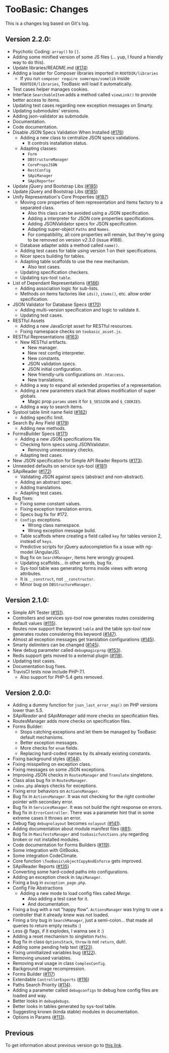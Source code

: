 # TooBasic: Changes
This is a changes log based on Git's log.

## Version 2.2.0:

* Psychotic Coding: `array()` to `[]`.
* Adding some minified version of some JS files (... yup, I found a friendly way to do this).
* Update libraries/README.md ([#174](https://github.com/daemonraco/toobasic/issues/174))
* Adding a loader for Composer libraries imported in `ROOTDIR/libraries`
	* If you run `composer require somerepo/somelib` inside `ROOTDIR/libraries`, TooBasic will load it automatically.
* Test cases helper manages cookies.
* Interface `SearchableItem` adds a method called `viewLink()` to provide better access to items.
* Updating test cases regarding new exception messages on Smarty.
* Updating submodules' versions.
* Adding json-validator as submodule.
* Documentation.
* Code documentation.
* Disable JSON Specs Validation When Installed ([#176](https://github.com/daemonraco/toobasic/issues/176))
	* Adding a new class to centralize JSON specs validations.
		* It controls installation status.
	* Adapting classes:
		* `Form`
		* `DBStructureManager`
		* `CorePropsJSON`
		* `RestConfig`
		* `SApiManager`
		* `SApiReporter`
* Update jQuery and Bootstrap Libs ([#185](https://github.com/daemonraco/toobasic/issues/185))
* Update jQuery and Bootstrap Libs ([#185](https://github.com/daemonraco/toobasic/issues/185))
* Unify Representation's Core Properties ([#187](https://github.com/daemonraco/toobasic/issues/187))
	* Moving core properties of item representation and items factory to a separated class.
		* Also this class can be avoided using a JSON specification.
		* Adding a interpreter for JSON core properties specifications.
		* Adding JSONValidator specs for JSON specification.
		* Adapting super-object `Paths` and `Names`.
		* For compatibility, all core properties will remain, but they're going to be removed on version _v2.3.0_ (issue #188).
	* Database adapter adds a method called `name()`.
	* Adding test cases for table using version 1 on their specifications.
	* Nicer specs building for tables.
	* Adapting table scaffolds to use the new mechanism.
		* Also test cases.
	* Updating specification checkers.
	* Updating sys-tool `table`.
* List of Dependant Representations ([#186](https://github.com/daemonraco/toobasic/issues/186))
	* Adding association logic for sub-lists.
	* Methods on items factories like `ids()`, `items()`, etc. allow order specification.
* JSON Validator for Database Specs ([#170](https://github.com/daemonraco/toobasic/issues/170))
	* Adding multi-version specification and logic to validate it.
	* Updating test cases.
* RESTful Assets
	* Adding a new JavaScript asset for RESTful resources.
	* Fixing namespace checks on `toobasic_asset.js`.
* RESTful Representations ([#163](https://github.com/daemonraco/toobasic/issues/163))
	* New RESTful artifacts.
		* New manager.
		* New rest config interpreter.
		* New constants.
		* JSON validation specs.
		* JSON initial configuration.
		* New friendly-urls configurations on `.htaccess`.
		* New translations.
	* Adding a way to expand all extended properties of a representation.
	* Adding a new parameters stack that allows modification of super globals.
		* Magic prop `params` uses it for `$_SESSION` and `$_COOKIES`.
	* Adding a way to search items.
* Systool table limit name field ([#182](https://github.com/daemonraco/toobasic/issues/182))
	* Adding specific limit.
* Search By Any Field ([#179](https://github.com/daemonraco/toobasic/issues/179))
	* Adding new methods.
* FormsBuilder Specs ([#171](https://github.com/daemonraco/toobasic/issues/171))
	* Adding a new JSON specifications file.
	* Checking form specs using JSONValidator.
		* Removing unnecessary checks.
	* Adapting test cases.
* New JSON specification for Simple API Reader Reports ([#173](https://github.com/daemonraco/toobasic/issues/173)).
* Unneeded defaults on service sys-tool ([#181](https://github.com/daemonraco/toobasic/issues/181))
* SApiReader ([#172](https://github.com/daemonraco/toobasic/issues/172))
	* Validating JSON against specs (abstract and non-abstract).
	* Adding an abstract spec.
	* Adding translations.
	* Adapting test cases.
* Bug fixes:
	* Fixing some constant values.
	* Fixing exception translation errors.
	* Specs bug fix for #172.
	* `Configs` exceptions.
		* Wrong class namespace.
		* Wrong exception message build.
	* Table scaffods where creating a field called `key` for tables version 2, instead of `keys`.
	* Predictive scripts for jQuery autocompletion fix a issue with ng-model (AngularJS).
	* Bug fix on `SearchManager`, items here wrongly grouped.
	* Updating scaffolds... in other words, bug fix.
	* Sys-tool table was generating forms inside views with wrong attributes.
	* It is `__construct`, not `__constructor`.
	* Minor bug on `DBStructureManager`.

## Version 2.1.0:

* Simple API Tester ([#151](https://github.com/daemonraco/toobasic/issues/151)).
* Controllers and services _sys-tool_ now generates routes considering default values ([#115](https://github.com/daemonraco/toobasic/issues/115)).
* Routes now support the keyword `table` and the table _sys-tool_ now generates routes considering this keyword ([#147](https://github.com/daemonraco/toobasic/issues/147)).
* Almost all exception messages get translation configurations ([#145](https://github.com/daemonraco/toobasic/issues/145)).
* Smarty delimiters can be changed ([#145](https://github.com/daemonraco/toobasic/issues/145)).
* New debug parameter called `debugmagicprop` ([#153](https://github.com/daemonraco/toobasic/issues/153)).
* Redis support gets moved to a external plugin ([#118](https://github.com/daemonraco/toobasic/issues/118)).
* Updating test cases.
* Documentation bug fixes.
* TravisCI tests now include PHP-7.1.
	* Also support for PHP-5.4 gets removed.

## Version 2.0.0:

* Adding a dummy function for `json_last_error_msg()` on PHP versions lower than
  5.5.
* _SApiReader_ and _SApiManager_ add more checks on specification files.
* RoutesManager adds more checks on specification files.
* Forms Builder:
	* Stops catching exceptions and let them be managed by TooBasic default
  mechanisms.
	* Better exception messages.
	* More checks for `enum` fields.
	* Replacing hard-coded names by its already existing constants.
* Fixing background styles
  ([#144](https://github.com/daemonraco/toobasic/issues/144)).
* Fixing misspelling on exception class.
* Fixing messages on some JSON exceptions.
* Improving JSON checks in `RoutesManager` and `Translate` singletons.
* Class alias bug fix in `RoutesManager`.
* `index.php` always checks for exceptions.
* Fixing error behaviors on `ActionsManager`.
* Bug fix in `ActionsManager`. It was not checking for the right controller
  pointer with secondary error.
* Bug fix in `ServicesManager`. It was not build the right response on errors.
* Bug fix in `ErrorController`. There was a parameter hint that in some extreme
  cases it throws an error.
* Debug flag `debugnolayout` becomes `nolayout`
  ([#141](https://github.com/daemonraco/toobasic/issues/141)).
* Adding documentation about module manifest files
  ([#81](https://github.com/daemonraco/toobasic/issues/81)).
* Bug fix in `ManifestsManager` and `toobasicfunctions.php` regarding broken or
  not installed modules.
* Code documentation for Forms Builders
  ([#119](https://github.com/daemonraco/toobasic/issues/119)).
* Some integration with GitBooks.
* Some integration CodeClimate.
* Core function `\TooBasic\objectCopyAndEnforce` gets improved.
* SApiReader Reports ([#135](https://github.com/daemonraco/toobasic/issues/135))
* Converting some hard-coded paths into configurations.
* Adding an exception check in `SApiManager`.
* Fixing a bug in `exception_page.php`.
* Config File Abstractions
	* Adding a new mode to load config files called _Merge_.
		* Also adding a test case for it.
		* And documentation.
* Fixing a bug with a not "happy flow". `ActionsManager` was trying to use a
  controller that it already knew was not loaded.
* Fining a tiny bug in `SearchManager`, just a semi-colon... that made all
  queries to return empty results :)
* Less @ flags, if it explodes, I wanna see it :)
* Adding a reset mechanism to singleton `Paths`.
* Bug fix in class `OptionsStack`, `throw` is not `return`, duh!.
* Adding some pending help text
  ([#123](https://github.com/daemonraco/toobasic/issues/123)).
* Fixing uninitialized variables bug
  ([#122](https://github.com/daemonraco/toobasic/issues/122)).
* Removing unused variables.
* Removing eval usage in class `ComplexConfig`.
* Background image recompression.
* Forms Builder ([#117](https://github.com/daemonraco/toobasic/issues/117))
* Extendable `ControllerExports`
  ([#116](https://github.com/daemonraco/toobasic/issues/116))
* Paths Search Priority ([#114](https://github.com/daemonraco/toobasic/issues/114)).
* Adding a parameter called `debugconfigs` to debug how config files are loaded
  and way.
* Better looks in `debugdebugs`.
* Better looks in tables generated by sys-tool table.
* Suggesting known (kinda stable) modules in documentation.
* Options in Params ([#113](https://github.com/daemonraco/toobasic/issues/113)).

## Previous
To get information about previous version go to [this
link](https://github.com/daemonraco/toobasic/commits/master).

